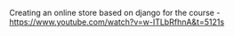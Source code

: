Сreating an online store based on django for the course - https://www.youtube.com/watch?v=w-ITLbRfhnA&t=5121s